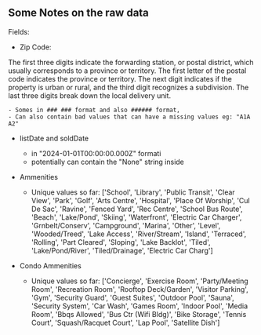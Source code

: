 ## Some Notes on the raw data


Fields:
- Zip Code:

The first three digits indicate the forwarding station, or postal district, which usually corresponds to a province or territory. The first letter of the postal code indicates the province or territory. The next digit indicates if the property is urban or rural, and the third digit recognizes a subdivision. The last three digits break down the local delivery unit.


    - Somes in ### ### format and also ###### format, 
    - Can also contain bad values that can have a missing values eg: "A1A A2"

- listDate and soldDate 
    - in "2024-01-01T00:00:00.000Z" formati
    - potentially can contain the "None" string inside

- Ammenities
    - Unique values so far: 
        ['School',
        'Library',
        'Public Transit',
        'Clear View',
        'Park',
        'Golf',
        'Arts Centre',
        'Hospital',
        'Place Of Worship',
        'Cul De Sac',
        'Ravine',
        'Fenced Yard',
        'Rec Centre',
        'School Bus Route',
        'Beach',
        'Lake/Pond',
        'Skiing',
        'Waterfront',
        'Electric Car Charger',
        'Grnbelt/Conserv',
        'Campground',
        'Marina',
        'Other',
        'Level',
        'Wooded/Treed',
        'Lake Access',
        'River/Stream',
        'Island',
        'Terraced',
        'Rolling',
        'Part Cleared',
        'Sloping',
        'Lake Backlot',
        'Tiled',
        'Lake/Pond/River',
        'Tiled/Drainage',
        'Electric Car Charg']

- Condo Ammenities
    - Unique values so far:
        ['Concierge',
        'Exercise Room',
        'Party/Meeting Room',
        'Recreation Room',
        'Rooftop Deck/Garden',
        'Visitor Parking',
        'Gym',
        'Security Guard',
        'Guest Suites',
        'Outdoor Pool',
        'Sauna',
        'Security System',
        'Car Wash',
        'Games Room',
        'Indoor Pool',
        'Media Room',
        'Bbqs Allowed',
        'Bus Ctr (Wifi Bldg)',
        'Bike Storage',
        'Tennis Court',
        'Squash/Racquet Court',
        'Lap Pool',
        'Satellite Dish']
